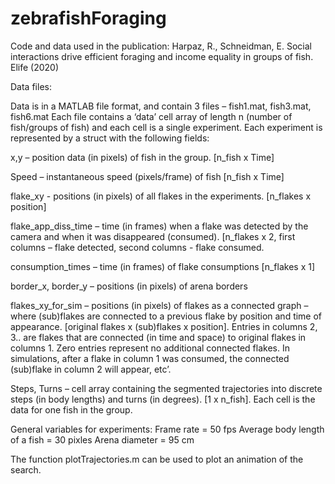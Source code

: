 # zebrafishForaging
Code and data used in the publication: Harpaz, R., Schneidman, E. Social interactions drive efficient foraging and income equality in groups of fish. Elife (2020)

Data files: 

Data is in a MATLAB file format, and contain 3 files – fish1.mat, fish3.mat, fish6.mat
Each file contains a ‘data’ cell array of length n (number of fish/groups of fish) and each cell is  a single experiment. Each experiment is represented by a struct with the following fields:

x,y – position data (in pixels) of fish in the group. [n_fish x Time]

Speed – instantaneous speed (pixels/frame) of fish [n_fish x Time]

flake_xy  - positions (in pixels) of all flakes in the experiments. [n_flakes x position]

flake_app_diss_time – time (in frames) when a flake was detected by the camera and when it was disappeared (consumed). [n_flakes x 2, first columns – flake detected, second columns - flake consumed. 

consumption_times – time (in frames) of flake consumptions [n_flakes x 1]

border_x, border_y – positions (in pixels) of arena borders 

flakes_xy_for_sim – positions (in pixels) of flakes as a connected graph – where (sub)flakes are connected to a previous flake by position and time of appearance. [original flakes x (sub)flakes x position]. Entries in columns 2, 3.. are flakes that are connected (in time and space) to original flakes in columns 1. Zero entries represent no additional connected flakes. In simulations, after a flake in column 1 was consumed, the connected (sub)flake in column 2 will appear, etc’. 

Steps, Turns – cell array containing the segmented trajectories into discrete steps (in body lengths)  and turns (in degrees). [1 x n_fish]. Each cell is the data for one fish in the group.  

General variables for experiments: 
Frame rate = 50 fps
Average body length of a fish = 30 pixles
Arena diameter = 95 cm

The function plotTrajectories.m can be used to plot an animation of the search.

